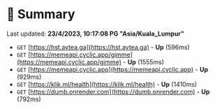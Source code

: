 # 📖 Summary
Last updated: **23/4/2023, 10:17:08 PG "Asia/Kuala_Lumpur"**

- `GET` [https://hst.aytea.ga](https://hst.aytea.ga) - **Up** (596ms)
- `GET` [https://memeapi.cyclic.app/gimme](https://memeapi.cyclic.app/gimme) - **Up** (1555ms)
- `GET` [https://memeapi.cyclic.app](https://memeapi.cyclic.app) - **Up** (929ms)
- `GET` [https://klik.ml/health](https://klik.ml/health) - **Up** (1410ms)
- `GET` [https://dumb.onrender.com](https://dumb.onrender.com) - **Up** (792ms)
